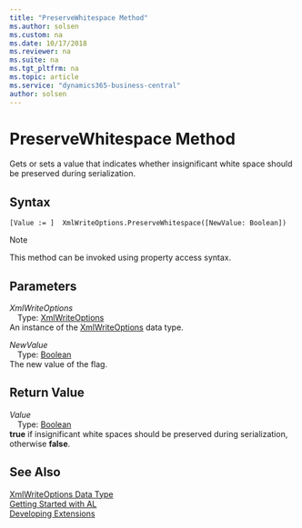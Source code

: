 ```yaml
---
title: "PreserveWhitespace Method"
ms.author: solsen
ms.custom: na
ms.date: 10/17/2018
ms.reviewer: na
ms.suite: na
ms.tgt_pltfrm: na
ms.topic: article
ms.service: "dynamics365-business-central"
author: solsen
---
```

[//]: # (START>DO_NOT_EDIT)
[//]: # (IMPORTANT:Do not edit any of the content between here and the END>DO_NOT_EDIT.)
[//]: # (Any modifications should be made in the .xml files in the ModernDev repo.)
# PreserveWhitespace Method
Gets or sets a value that indicates whether insignificant white space should be preserved during serialization.

## Syntax
```
[Value := ]  XmlWriteOptions.PreserveWhitespace([NewValue: Boolean])
```
> [!NOTE]  
> This method can be invoked using property access syntax.  
## Parameters
*XmlWriteOptions*  
&emsp;Type: [XmlWriteOptions](xmlwriteoptions-data-type.md)  
An instance of the [XmlWriteOptions](xmlwriteoptions-data-type.md) data type.  

*NewValue*  
&emsp;Type: [Boolean](../boolean/boolean-data-type.md)  
The new value of the flag.  


## Return Value
*Value*  
&emsp;Type: [Boolean](../boolean/boolean-data-type.md)  
**true** if insignificant white spaces should be preserved during serialization, otherwise **false**.  


[//]: # (IMPORTANT: END>DO_NOT_EDIT)
## See Also
[XmlWriteOptions Data Type](xmlwriteoptions-data-type.md)  
[Getting Started with AL](../../devenv-get-started.md)  
[Developing Extensions](../../devenv-dev-overview.md)